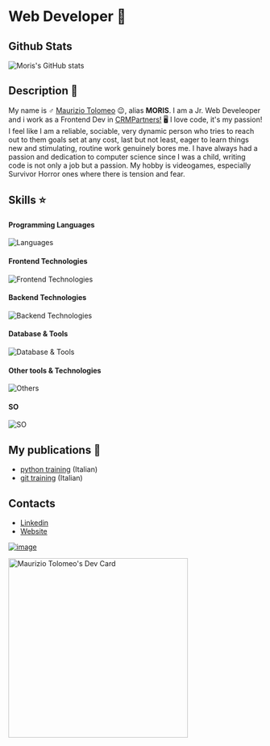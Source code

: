 # Web Developer 🥷

## Github Stats

![Moris's GitHub stats](https://github-readme-stats.vercel.app/api?username=moris88&show_icons=true&theme=cobalt)

## Description 📒

My name is ♂️ [Maurizio Tolomeo](https://mauriziotolomeo.it) 😉, alias **MORIS**. I am a Jr. Web Develeoper and i work as a Frontend Dev in [CRMPartners!](https://www.crmpartners.it/) 🖥️ I love code, it's my passion! I feel like I am a reliable, sociable, very dynamic person who tries to reach out to them goals set at any cost, last but not least, eager to learn things new and stimulating, routine work genuinely bores me. I have always had a passion and dedication to computer science since I was a child, writing code is not only a job but a passion. My hobby is videogames, especially Survivor Horror ones where there is tension and fear.

## Skills ⭐

#### Programming Languages
![Languages](https://skillicons.dev/icons?i=js,ts,python,java,php,rust)

#### Frontend Technologies
![Frontend Technologies](https://skillicons.dev/icons?i=react,angular,next,html,css,sass,tailwind,jquery,redux,solidjs,vite,materialui)

#### Backend Technologies
![Backend Technologies](https://skillicons.dev/icons?i=express,nodejs,aws,django,flask,docker,fastapi,laravel)

#### Database & Tools
![Database & Tools](https://skillicons.dev/icons?i=mysql,mongodb,postgres,jira)

#### Other tools & Technologies
![Others](https://skillicons.dev/icons?i=git,github,markdown,vercel,vscode,figma,githubactions,postman,vim,yarn)

#### SO
![SO](https://skillicons.dev/icons?i=windows,linux,mint,ubuntu)

## My publications 📖
- [python training](https://moris88.github.io/formazione-python/) (Italian)
- [git training](https://moris88.github.io/formazione-git/) (Italian)

## Contacts

- [Linkedin](https://www.linkedin.com/in/maurizio-tolomeo/)
- [Website](http://mauriziotolomeo.it)


[![image](https://github.com/moris88/moris88/assets/37340833/f0c3b0b2-7e35-44e9-880b-443a21537faa)](https://www.linkedin.com/in/maurizio-tolomeo/)

<a href="https://app.daily.dev/morist88"><img src="https://api.daily.dev/devcards/v2/axeu6jEfB9E4SFHa2aDGc.png?type=default&r=c4c" width="356" alt="Maurizio Tolomeo's Dev Card"/></a>

